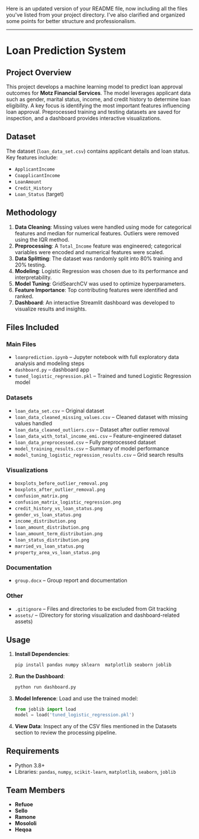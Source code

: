 Here is an updated version of your README file, now including all the files you've listed from your project directory. I've also clarified and organized some points for better structure and professionalism.

---

# Loan Prediction System

## Project Overview

This project develops a machine learning model to predict loan approval outcomes for **Motz Financial Services**. The model leverages applicant data such as gender, marital status, income, and credit history to determine loan eligibility. A key focus is identifying the most important features influencing loan approval. Preprocessed training and testing datasets are saved for inspection, and a dashboard provides interactive visualizations.

## Dataset

The dataset (`loan_data_set.csv`) contains applicant details and loan status. Key features include:

* `ApplicantIncome`
* `CoapplicantIncome`
* `LoanAmount`
* `Credit_History`
* `Loan_Status` (target)

## Methodology

1. **Data Cleaning**: Missing values were handled using mode for categorical features and median for numerical features. Outliers were removed using the IQR method.
2. **Preprocessing**: A `Total_Income` feature was engineered; categorical variables were encoded and numerical features were scaled.
3. **Data Splitting**: The dataset was randomly split into 80% training and 20% testing.
4. **Modeling**: Logistic Regression was chosen due to its performance and interpretability.
5. **Model Tuning**: GridSearchCV was used to optimize hyperparameters.
6. **Feature Importance**: Top contributing features were identified and ranked.
7. **Dashboard**: An interactive Streamlit dashboard was developed to visualize results and insights.

## Files Included

### Main Files

* `loanprediction.ipynb` – Jupyter notebook with full exploratory data analysis and modeling steps
* `dashboard.py` – dashboard app
* `tuned_logistic_regression.pkl` – Trained and tuned Logistic Regression model

### Datasets

* `loan_data_set.csv` – Original dataset
* `loan_data_cleaned_missing_values.csv` – Cleaned dataset with missing values handled
* `loan_data_cleaned_outliers.csv` – Dataset after outlier removal
* `loan_data_with_total_income_emi.csv` – Feature-engineered dataset
* `loan_data_preprocessed.csv` – Fully preprocessed dataset
* `model_training_results.csv` – Summary of model performance
* `model_tuning_logistic_regression_results.csv` – Grid search results

### Visualizations

* `boxplots_before_outlier_removal.png`
* `boxplots_after_outlier_removal.png`
* `confusion_matrix.png`
* `confusion_matrix_logistic_regression.png`
* `credit_history_vs_loan_status.png`
* `gender_vs_loan_status.png`
* `income_distribution.png`
* `loan_amount_distribution.png`
* `loan_amount_term_distribution.png`
* `loan_status_distribution.png`
* `married_vs_loan_status.png`
* `property_area_vs_loan_status.png`

### Documentation

* `group.docx` – Group report and documentation

### Other

* `.gitignore` – Files and directories to be excluded from Git tracking
* `assets/` – (Directory for storing visualization and dashboard-related assets)

## Usage

1. **Install Dependencies**:

   ```bash
   pip install pandas numpy sklearn  matplotlib seaborn joblib 
   ```

2. **Run the Dashboard**:

   ```bash
   python run dashboard.py
   ```

3. **Model Inference**:
   Load and use the trained model:

   ```python
   from joblib import load
   model = load('tuned_logistic_regression.pkl')
   ```

4. **View Data**:
   Inspect any of the CSV files mentioned in the Datasets section to review the processing pipeline.

## Requirements

* Python 3.8+
* Libraries: `pandas`, `numpy`, `scikit-learn`, `matplotlib`, `seaborn`, `joblib`

## Team Members

* **Refuoe**
* **Sello**
* **Ramone**
* **Mosololi**
* **Heqoa**


